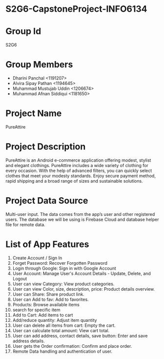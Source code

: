 # S2G6-CapstoneProject-INFO6134
# Group Id
S2G6

# Group Members
- Dharini Panchal <1191207>
- Alvira Sipay Pathan <1194645>
- Muhammad Mustujab Uddin <1206674>
- Muhammad Afnan Siddiqui <1181650>

# Project Name
PureAttire

# Project Description
PureAttire is an Android e-commerce application offering modest, stylist and elegant clothings. PureAttire includes a wide variety of clothing for every occasion. With the help of advanced filters, you can quickly select clothes that meet your modesty standards. Enjoy secure payment method, rapid shipping and a broad range of sizes and sustainable solutions. 

# Project Data Source
Multi-user input. The data comes from the app’s user and other registered users. The database we will be using is Firebase Cloud and database helper file for remote data.

# List of App Features
1. Create Account / Sign In 
2. Forget Password: Recover Forgotten Password
3. Login through Google: Sign in with Google Account
4. User Account: Manage User's Account Details - Update, Delete, and Logout
5. User can view Category: View product categories.
6. User can view Color, size, description, price: Product details overview.
7. User can Share: Share product link.
8. User can Add to fav: Add to favorites.
9. Products: Browse available items
10. search for specific item
11. ⁠Add to Cart: Add items to cart
12. Add/reduce quantity: Adjust item quantity
13. User can delete all items from cart: Empty the cart.
14. User can calculate total amount: View cart total.
15. User can add address, contact details, save button: Enter and save address details.
16. User gets the Order confirmation: Confirm and place order.
17. Remote Data handling and authentication of user.
